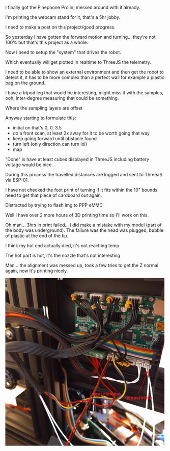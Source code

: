 I finally got the Pinephone Pro in, messed around with it already.

I'm printing the webcam stand for it, that's a 5hr jobby.

I need to make a post on this project/good progress.

So yesterday I have gotten the forward motion and turning... they're not 100% but that's this project as a whole.

Now I need to setup the "system" that drives the robot.

Which eventually will get plotted in realtime to ThreeJS the telemetry.

I need to be able to show an external environment and then get the robot to detect it, it has to be more complex than a perfect wall for example a plastic bag on the ground.

I have a tripod leg that would be interesting, might miss it with the samples, ooh, inter-degree measuring that could be something.

Where the sampling layers are offset

Anyway starting to formulate this:

- initial on that's 0, 0, 3.5
- do a front scan, at least 2x away for it to be worth going that way
- keep going forward until obstacle found
- turn left (only direction can turn lol)
- map

"Done" is have at least cubes displayed in ThreeJS including battery voltage would be nice.

During this process the travelled distances are logged and sent to ThreeJS via ESP-01.

I have not checked the foot print of turning if it fits within the 10" bounds need to get that piece of cardboard out again.

Distracted by trying to flash img to PPP eMMC

Well I have over 2 more hours of 3D printing time so I'll work on this.

Oh man... 3hrs in print failed... I did make a mistake with my model (part of the body was underground). The failure was the head was plugged, bubble of plastic at the end of the tip.

I think my hot end actually died, it's not reaching temp

The hot part is hot, it's the nozzle that's not interesting

Man... the alignment was messed up, took a few tries to get the Z normal again, now it's printing nicely.

<img src="../../media/03-04-2022--replace-hot-end.png" width="500"/>

